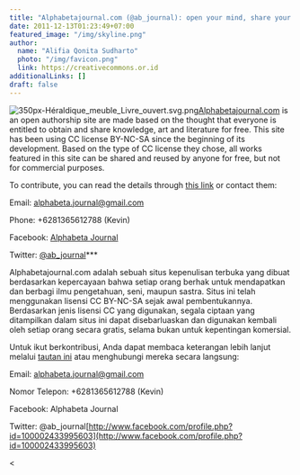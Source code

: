 ```yaml
---
title: "Alphabetajournal.com (@ab_journal): open your mind, share your thoughts!"
date: 2011-12-13T01:23:49+07:00
featured_image: "/img/skyline.png"
author:
  name: "Alifia Qonita Sudharto"
  photo: "/img/favicon.png"
  link: https://creativecommons.or.id
additionalLinks: []
draft: false
---
```




<img src="../../uploads/350px-H%C3%A9raldique_meuble_Livre_ouvert.svg.png" alt="350px-Héraldique_meuble_Livre_ouvert.svg.png" class="img-fluid w-sm-25 float-sm-end ms-sm-5 mt-3 mb-4 borderless">[Alphabetajournal.com](http://alphabetajournal.com/) is an open authorship site are made based on the thought that everyone is entitled to obtain and share knowledge, art and literature for free. This site has been using CC license BY-NC-SA since the beginning of its development. Based on the type of CC license they chose, all works featured in this site can be shared and reused by anyone for free, but not for commercial purposes.

To contribute, you can read the details through [this link](http://alphabetajournal.com/?page_id=656) or contact them:

Email: alphabeta.journal@gmail.com <br>

Phone: +6281365612788 (Kevin) <br>

Facebook: [Alphabeta Journal](http://www.facebook.com/profile.php?id=100002433995603) <br>

Twitter: [@ab_journal](http://twitter.com/#!/ab_journal)***

Alphabetajournal.com adalah sebuah situs kepenulisan terbuka yang dibuat berdasarkan kepercayaan bahwa setiap orang berhak untuk mendapatkan dan berbagi ilmu pengetahuan, seni, maupun sastra. Situs ini telah menggunakan lisensi CC BY-NC-SA sejak awal pembentukannya. Berdasarkan jenis lisensi CC yang digunakan, segala ciptaan yang ditampilkan dalam situs ini dapat disebarluaskan dan digunakan kembali oleh setiap orang secara gratis, selama bukan untuk kepentingan komersial.

Untuk ikut berkontribusi, Anda dapat membaca keterangan lebih lanjut melalui [tautan ini](http://alphabetajournal.com/?page_id=656) atau menghubungi mereka secara langsung:

Email: alphabeta.journal@gmail.com

Nomor Telepon: +6281365612788 (Kevin)

Facebook: Alphabeta Journal

Twitter: @ab_journal[http://www.facebook.com/profile.php?id=100002433995603](http://www.facebook.com/profile.php?id=100002433995603)

<

